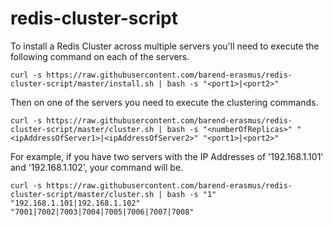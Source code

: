 # redis-cluster-script

To install a Redis Cluster across multiple servers you'll need to execute the following command on each of the servers.

`curl -s https://raw.githubusercontent.com/barend-erasmus/redis-cluster-script/master/install.sh | bash -s "<port1>|<port2>"`

Then on one of the servers you need to execute the clustering commands.

`curl -s https://raw.githubusercontent.com/barend-erasmus/redis-cluster-script/master/cluster.sh | bash -s "<numberOfReplicas>" "<ipAddressOfServer1>|<ipAddressOfServer2>" "<port1>|<port2>"`

For example, if you have two servers with the IP Addresses of '192.168.1.101' and '192.168.1.102', your command will be.

`curl -s https://raw.githubusercontent.com/barend-erasmus/redis-cluster-script/master/cluster.sh | bash -s "1" "192.168.1.101|192.168.1.102" "7001|7002|7003|7004|7005|7006|7007|7008"`